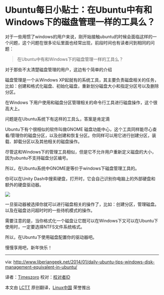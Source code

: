 Ubuntu每日小贴士：在Ubuntu中有和Windows下的磁盘管理一样的工具么？
================================================================================


对于一些用惯了windows的用户来说，刚开始接触ubuntu的时候会面临这样的一个问题，这个问题在很多论坛里面也经常出现，前段时间也有读者问到相同的问题：

>在Ubuntu中有和Windows下的磁盘管理一样的工具么？


对于那些不太清楚磁盘管理的用户，这边有个简单的介绍

磁盘管理是一个从Windows XP起就有的系统工具，其主要负责磁盘相关的任务，比如：创建和格式化磁盘、初始化磁盘，重新划分磁盘大小和指定分区号以及删除分区。

在Windows 下用户使用和磁盘分区管理相关的命令行工具进行磁盘操作，这个很高大上。


问题是在Ubuntu系统下有这样的工具么，答案是肯定滴


Ubuntu下有个很相似的软件叫做GNOME 磁盘功能中心，这个工具同样能尽心查看/管理你的磁盘分区，以及创建和恢复分区。你同样可以用它进行创建分区，装载、卸载分区以及其他相关的磁盘操作。


尽管这和Windows下的管理工具相似，但是它不允许用户重新定义磁盘的大小，因为ubuntu不支持磁盘分区编号。



所以，在Ubuntu系统中GNOME是等价于windows下磁盘管理工具的。


你可以在Unity Dash中搜索硬盘，打开时，它会自己识别你电脑上的外部硬盘和额外的硬盘驱动器。

![](http://www.liberiangeek.net/wp-content/uploads/2014/01/dropboxubuntumissingfolder3.png)



一旦驱动器被选择你就可以进行磁盘相关的操作了，比如：创建分区，管理磁盘。以及在磁盘访问超时时的一些待机模式的操作。


需要注意的是，当你格式化一个磁盘让它既可以在Windows下又可以在Ubuntu下使用时，一定要选择NTFS文件系统格式。

所以，在Ubuntu下使用磁盘配置你的驱动器吧。

慢慢享用吧，新年快乐！


--------------------------------------------------------------------------------

via: http://www.liberiangeek.net/2014/01/daily-ubuntu-tips-windows-disk-management-equivalent-in-ubuntu/

译者：[Timeszoro](https://github.com/译者ID) 校对：[校对者ID](https://github.com/Timeszoro) 

本文由 [LCTT](https://github.com/LCTT/TranslateProject) 原创翻译，[Linux中国](http://linux.cn/) 荣誉推出
